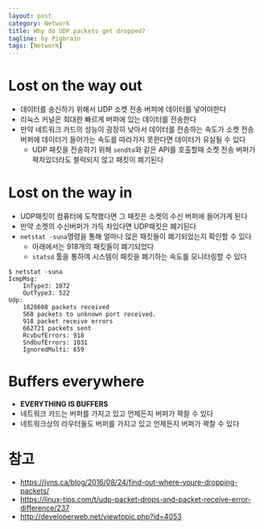 ```yaml
---
layout: post
category: Network
title: Why do UDP packets get dropped?
tagline: by Pigbrain
tags: [Network]
---
```


<!--more-->

# Lost on the way out 
* 데이터를 송신하기 위해서 UDP 소켓 전송 버퍼에 데이터를 넣어야한다  
* 리눅스 커널은 최대한 빠르게 버퍼에 있는 데이터를 전송한다  
* 만약 네트워크 카드의 성능이 굉장히 낮아서 데이터를 전송하는 속도가 소켓 전송 버퍼에 데이터가 들어가는 속도를  따라가지 못한다면 데이터가 유실될 수 있다   
	* UDP 패킷을 전송하기 위해 `sendto`와 같은 API를 호출할때 소켓 전송 버퍼가 꽉차있더라도 블럭되지 않고 패킷이 폐기된다  
  
# Lost on the way in  
* UDP패킷이 컴퓨터에 도착했다면 그 패킷은 소켓의 수신 버퍼에 들어가게 된다  
* 만약 소켓의 수신버퍼가 가득 차있다면 UDP패킷은 폐기된다  
* `netstat -suna`명령을 통해 얼마나 많은 패킷들이 폐기되었는지 확인할 수 있다  
	* 아래에서는 918개의 패킷들이 폐기되었다  
	* `statsd` 툴을 통하여 시스템이 패킷을 폐기하는 속도를 모니터링할 수 있다     
   
```
$ netstat -suna
IcmpMsg:
    InType3: 1072
    OutType3: 522
Udp:
    1828608 packets received
    568 packets to unknown port received.
    918 packet receive errors
    662721 packets sent
    RcvbufErrors: 918
    SndbufErrors: 1031
    IgnoredMulti: 659
```   
  
  
# Buffers everywhere  
* **EVERYTHING IS BUFFERS**   
* 네트워크 카드는 버퍼를 가지고 있고 언제든지 버퍼가 꽉찰 수 있다  
* 네트워크상의 라우터들도 버퍼를 가지고 있고 언제든지 버퍼가 꽉찰 수 있다  
  
  
# 참고 
* https://jvns.ca/blog/2016/08/24/find-out-where-youre-dropping-packets/  
* https://linux-tips.com/t/udp-packet-drops-and-packet-receive-error-difference/237  
* http://developerweb.net/viewtopic.php?id=4053  